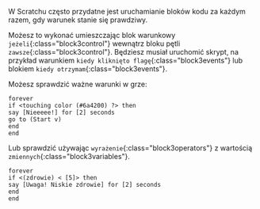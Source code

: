 W Scratchu często przydatne jest uruchamianie bloków kodu za każdym razem, gdy warunek stanie się prawdziwy.

Możesz to wykonać umieszczając blok warunkowy `jeżeli`{:class="block3control"} wewnątrz bloku pętli `zawsze`{:class="block3control"}. Będziesz musiał uruchomić skrypt, na przykład warunkiem `kiedy kliknięto flagę`{:class="block3events"} lub blokiem `kiedy otrzymam`{:class="block3events"}.

Możesz sprawdzić ważne warunki w grze:

```blocks3
forever
if <touching color (#6a4200) ?> then
say [Nieeeee!] for [2] seconds
go to (Start v)
end
end
```

Lub sprawdzić używając `wyrażenie`{:class="block3operators"} z wartością `zmiennych`{:class="block3variables"}.

```blocks3
forever
if <(zdrowie) < [5]> then
say [Uwaga! Niskie zdrowie] for [2] seconds
end
end
```
